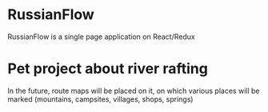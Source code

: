 # RussianFlow
RussianFlow is a single page application on React/Redux

# Pet project about river rafting
In the future, route maps will be placed on it, on which various places will be marked (mountains, campsites, villages, shops, springs)

